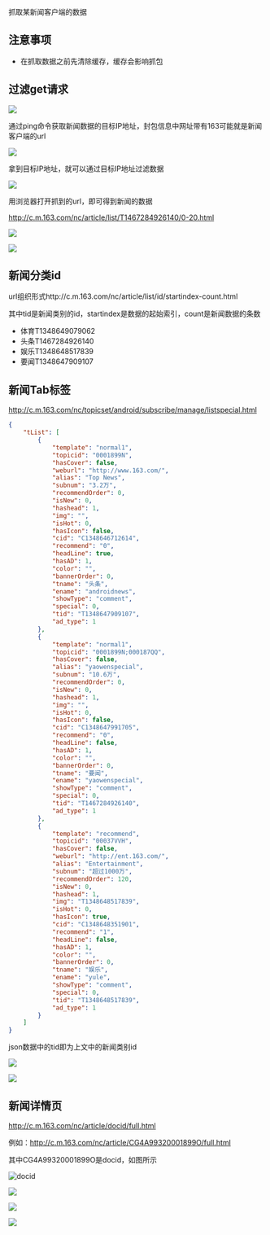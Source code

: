抓取某新闻客户端的数据

## 注意事项

- 在抓取数据之前先清除缓存，缓存会影响抓包

## 过滤get请求

![](http://upload-images.jianshu.io/upload_images/3981391-53b9a44d8a6d2519.png?imageMogr2/auto-orient/strip%7CimageView2/2/w/1240)

通过ping命令获取新闻数据的目标IP地址，封包信息中网址带有163可能就是新闻客户端的url

![](http://upload-images.jianshu.io/upload_images/3981391-f8ddb3b4df6262c5.png?imageMogr2/auto-orient/strip%7CimageView2/2/w/1240)

拿到目标IP地址，就可以通过目标IP地址过滤数据

![](http://upload-images.jianshu.io/upload_images/3981391-874c2b17823c9686.png?imageMogr2/auto-orient/strip%7CimageView2/2/w/1240)

用浏览器打开抓到的url，即可得到新闻的数据

http://c.m.163.com/nc/article/list/T1467284926140/0-20.html

![](http://upload-images.jianshu.io/upload_images/3981391-6a3da6d3563f9f43.png?imageMogr2/auto-orient/strip%7CimageView2/2/w/1240)

![](http://upload-images.jianshu.io/upload_images/3981391-0e1a7a10b0f3103c.png?imageMogr2/auto-orient/strip%7CimageView2/2/w/1240)

## 新闻分类id

url组织形式http://c.m.163.com/nc/article/list/id/startindex-count.html

其中tid是新闻类别的id，startindex是数据的起始索引，count是新闻数据的条数

- 体育T1348649079062
- 头条T1467284926140
- 娱乐T1348648517839
- 要闻T1348647909107

## 新闻Tab标签

http://c.m.163.com/nc/topicset/android/subscribe/manage/listspecial.html

```json
{
    "tList": [
        {
            "template": "normal1",
            "topicid": "0001899N",
            "hasCover": false,
            "weburl": "http://www.163.com/",
            "alias": "Top News",
            "subnum": "3.2万",
            "recommendOrder": 0,
            "isNew": 0,
            "hashead": 1,
            "img": "",
            "isHot": 0,
            "hasIcon": false,
            "cid": "C1348646712614",
            "recommend": "0",
            "headLine": true,
            "hasAD": 1,
            "color": "",
            "bannerOrder": 0,
            "tname": "头条",
            "ename": "androidnews",
            "showType": "comment",
            "special": 0,
            "tid": "T1348647909107",
            "ad_type": 1
        },
        {
            "template": "normal1",
            "topicid": "0001899N;000187QQ",
            "hasCover": false,
            "alias": "yaowenspecial",
            "subnum": "10.6万",
            "recommendOrder": 0,
            "isNew": 0,
            "hashead": 1,
            "img": "",
            "isHot": 0,
            "hasIcon": false,
            "cid": "C1348647991705",
            "recommend": "0",
            "headLine": false,
            "hasAD": 1,
            "color": "",
            "bannerOrder": 0,
            "tname": "要闻",
            "ename": "yaowenspecial",
            "showType": "comment",
            "special": 0,
            "tid": "T1467284926140",
            "ad_type": 1
        },
        {
            "template": "recommend",
            "topicid": "00037VVH",
            "hasCover": false,
            "weburl": "http://ent.163.com/",
            "alias": "Entertainment",
            "subnum": "超过1000万",
            "recommendOrder": 120,
            "isNew": 0,
            "hashead": 1,
            "img": "T1348648517839",
            "isHot": 0,
            "hasIcon": true,
            "cid": "C1348648351901",
            "recommend": "1",
            "headLine": false,
            "hasAD": 1,
            "color": "",
            "bannerOrder": 0,
            "tname": "娱乐",
            "ename": "yule",
            "showType": "comment",
            "special": 0,
            "tid": "T1348648517839",
            "ad_type": 1
        }
    ]
}
```
json数据中的tid即为上文中的新闻类别id

![](http://upload-images.jianshu.io/upload_images/3981391-e7b266d455078420.jpg)

![](http://upload-images.jianshu.io/upload_images/3981391-827228e461396936.png?imageMogr2/auto-orient/strip%7CimageView2/2/w/1240)

## 新闻详情页

http://c.m.163.com/nc/article/docid/full.html

例如：http://c.m.163.com/nc/article/CG4A99320001899O/full.html

其中CG4A99320001899O是docid，如图所示

![docid](http://upload-images.jianshu.io/upload_images/3981391-a06e438905993f1b.png?imageMogr2/auto-orient/strip%7CimageView2/2/w/1240)



![](http://upload-images.jianshu.io/upload_images/3981391-77301aa2c9cf9e4f.png)

![](http://upload-images.jianshu.io/upload_images/3981391-3fdd29f53d2e4e35.png?imageMogr2/auto-orient/strip%7CimageView2/2/w/1240)

![](http://upload-images.jianshu.io/upload_images/3981391-2740befd744c6cec.png?imageMogr2/auto-orient/strip%7CimageView2/2/w/1240)

